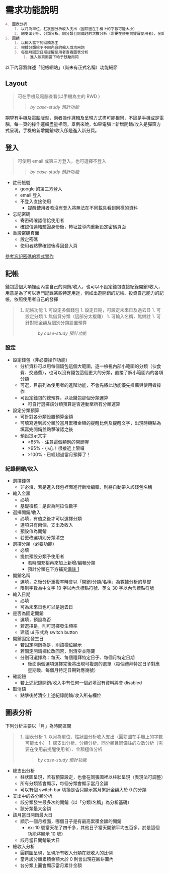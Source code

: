 # 需求功能說明

```markdown
4. 圖表分析
    1. 以月為單位、柱狀圖分析收入支出（圓餅圖在手機上的字數可能太小）
    2. 總支出分析、分類分析、同分類且同備註的次數分析（需要在使用前提醒使用者）、金額極值分析
5. 回饋
    1. 以輸入當下的回饋為主
    2. 根據分類給予不同內容的輸入成功用詞
    3. 每個月固定日期提醒使用者查看圖表分析
        1. 進入該頁面當下給予鼓勵用詞
```

以下內容將詳述「記帳網站」（尚未有正式名稱）功能細節

## Layout

> 可在手機及電腦查看(以手機為主的 RWD )
>
> > _by case-study 預計功能_

期望有手機及電腦版型，兩者操作邏輯及呈現方式盡可能相同，不論是手機或是電腦，每一頁的操作邏輯盡量相同。舉例來說，如果電腦上新增開銷/收入是彈窗方式呈現，手機的新增開銷/收入卻是進入新分頁。

## 登入

> 可使用 email 或第三方登入，也可選擇不登入
>
> > _by case-study 預計功能_

-   註冊帳號
    -   google 的第三方登入
    -   email 登入
    -   不登入直接使用
        -   提醒使用者若沒有登入將無法在不同載具看到同樣的資料
-   忘記密碼
    -   寄密碼確認信給使用者
    -   確認信連結驗證身份後，轉址並導向重新設定密碼頁面
-   重設密碼頁面
    -   設定密碼
    -   使用者點擊確認後導回登入頁

[參考忘記密碼的程式實作](https://ithelp.ithome.com.tw/articles/10279896)

## 記帳

錢包這個大項裡面內含自己的開銷/收入，也可以不設定錢包直接紀錄開銷/收入，用意是為了可以專門記錄某些特定用途，例如出遊開銷的記帳、投資自己能力的記帳，依照使用者自己的發揮

> 1. 記帳功能 1. 可設定多個錢包 1. 設定日期，可設定未來日及過去日 1. 可設定分類 1. 無借貸分類（這部分太複雜） 1. 可輸入名稱，無備註 1. 可針對總金額及個別分類設置預算
>     > _by case-study 預計功能_

### 設定

-   設定錢包（非必要操作功能）
    -   分析資料可以用每個錢包這個大範圍，逐一檢視內部小範圍的分類（伙食費、交通費），也可以沒有錢包這個更大的分類，直接了解小範圍內的各項分類
    -   可選，目前列為使用者的進階功能，不會先將此功能優先推薦與使用者操作
    -   可設定錢包的總預算，以及錢包那個分類運算
        -   可自行選擇該分類預算是否連動至所有分類運算
-   設定分類預算
    -   可針對各分類設置預算金額
    -   可填寫達到該分類於當月累積金額的提醒比例及提醒文字，出現時機點為填寫完開銷並點擊確認之後
    -   預設提示文字
        -   \>85% - 注意這個類別的開銷喔
        -   \>95% - 小心！很接近上限囉
        -   \>100% - 已經超過當月預算了！

### 紀錄開銷/收入

-   選擇錢包
    -   非必填，若是進入錢包裡面進行新增編輯，則將自動帶入該錢包名稱
-   輸入金額
    -   必填
    -   基礎檢核：是否為阿拉伯數字
-   選擇開銷/收入
    -   必填，有值之後才可以選擇分類
    -   選項只有兩個，支出及收入
    -   預設值為開銷
    -   若更改選項則分類清空
-   選擇分類（必要功能）
    -   必填
    -   提供預設分類予使用者
        -   若時間充裕再來加上新增/編輯分類
        -   預計分類在下方補充[備註 1](#memo1)
-   開銷名稱
    -   選填，之後分析重複率時會以「開銷/分類/名稱」為數據分析的基礎
    -   限制字數為中文字 10 字以內含標點符號、英文 30 字以內含標點符號
-   輸入日期
    -   必填
    -   可為未來日也可以是過去日
-   是否為固定開銷
    -   選填，預設為否
    -   若選擇是，則可選擇發生頻率
    -   建議 ui 形式為 switch button
-   開銷固定發生日
    -   若固定開銷為是，則該欄位顯示
    -   若固定開銷欄位改回否，則清空並隱藏
    -   分別可選擇為：每天、每個禮拜特定日子、每個月特定日期
        -   後面兩個選項選擇完後將出現可複選的選單（每個禮拜特定日子對應星期幾、每個月特定日期對應幾號）
-   確認鈕
    -   若上述紀錄開銷/收入中有任何一個必填沒有資料將會 disabled
-   取消鈕
    -   點擊後將清空上述紀錄開銷/收入所有欄位

## 圖表分析

下列分析主要以「月」為時間區間

> 1. 圖表分析 1. 以月為單位、柱狀圖分析收入支出（圓餅圖在手機上的字數可能太小） 1. 總支出分析、分類分析、同分類且同備註的次數分析（需要在使用前提醒使用者）、金額極值分析
>     > _by case-study 預計功能_

-   總支出分析
    -   柱狀圖呈現，若有預算設定，也會在同張圖裡以柱狀呈現（表現法可調整）
    -   所有分類皆會顯示，每個分類會顯示當月金額
    -   可以有個 switch bar 切換是否只顯示當月累計金額大於 0 的分類
-   支出中的各分類分析
    -   該分類發生最多次的開銷（以「分類/名稱」為分析基礎）
    -   該分類最大金額
-   該月當日開銷最大日
    -   顯示一個月裡面，哪個日子是有最高累積金額的開銷
        -   ex: 10 號當天花了四千多，其他日子當天開銷平均五百多，於是這個功能將顯示 10 號）
    -   該月當日開銷最大日
-   總收入分析
    -   圓餅圖呈現，呈現所有收入分類在總收入的比例
    -   當月該分類累積金額大於 0 則會出現在圓餅圖內
    -   各分類上面會顯示當月累計金額
